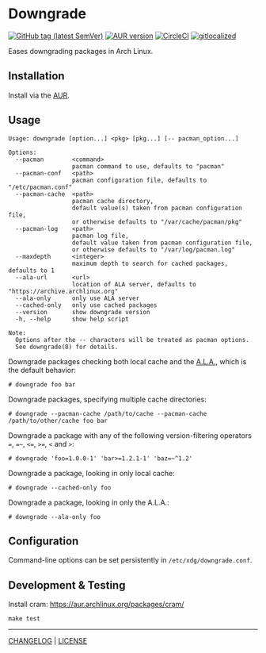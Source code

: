 # Downgrade

[![GitHub tag (latest SemVer)](https://img.shields.io/github/v/tag/pbrisbin/downgrade?label=release&logo=github&color=brightgreen)](https://github.com/pbrisbin/downgrade/releases)
[![AUR version](https://img.shields.io/aur/version/downgrade?logo=Arch%20Linux&color=brightgreen)](https://aur.archlinux.org/packages/downgrade/)
[![CircleCI](https://img.shields.io/circleci/build/github/pbrisbin/downgrade?logo=circleci)](https://circleci.com/gh/pbrisbin/downgrade)
[![gitlocalized ](https://gitlocalize.com/repo/4232/whole_project/badge.svg)](https://gitlocalize.com/repo/4232/whole_project?utm_source=badge)

Eases downgrading packages in Arch Linux.

## Installation

Install via the [AUR](https://aur.archlinux.org/packages/downgrade/).

## Usage

```
Usage: downgrade [option...] <pkg> [pkg...] [-- pacman_option...]

Options:
  --pacman        <command>
                  pacman command to use, defaults to "pacman"
  --pacman-conf   <path>
                  pacman configuration file, defaults to "/etc/pacman.conf"
  --pacman-cache  <path>
                  pacman cache directory,
                  default value(s) taken from pacman configuration file,
                  or otherwise defaults to "/var/cache/pacman/pkg"
  --pacman-log    <path>
                  pacman log file,
                  default value taken from pacman configuration file,
                  or otherwise defaults to "/var/log/pacman.log"
  --maxdepth      <integer>
                  maximum depth to search for cached packages, defaults to 1
  --ala-url       <url>
                  location of ALA server, defaults to "https://archive.archlinux.org"
  --ala-only      only use ALA server
  --cached-only   only use cached packages
  --version       show downgrade version
  -h, --help      show help script

Note:
  Options after the -- characters will be treated as pacman options.
  See downgrade(8) for details.
```

Downgrade packages checking both local cache and the
[A.L.A.](https://wiki.archlinux.org/index.php/Arch_Linux_Archive), which is the
default behavior:

```
# downgrade foo bar
```

Downgrade packages, specifying multiple cache directories:

```
# downgrade --pacman-cache /path/to/cache --pacman-cache /path/to/other/cache foo bar
```

Downgrade a package with any of the following version-filtering operators `=`,
`=~`, `<=`, `>=`, `<` and `>`:

```
# downgrade 'foo=1.0.0-1' 'bar>=1.2.1-1' 'baz=~^1.2'
```

Downgrade a package, looking in only local cache:

```
# downgrade --cached-only foo
```

Downgrade a package, looking in only the A.L.A.:

```
# downgrade --ala-only foo
```

## Configuration

Command-line options can be set persistently in `/etc/xdg/downgrade.conf`.

## Development & Testing

Install cram: https://aur.archlinux.org/packages/cram/

```
make test
```

---

[CHANGELOG](./CHANGELOG.md) | [LICENSE](./LICENSE)
